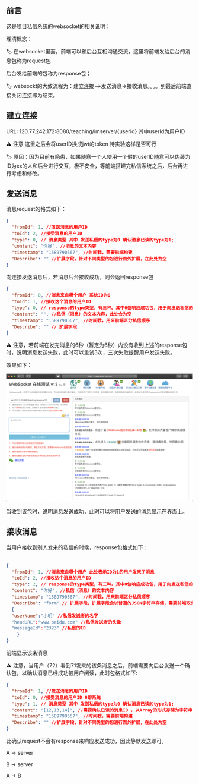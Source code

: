 ## 前言

这是项目私信系统的websocket的相关说明：

理清概念：

🏷️ 在websocket里面，前端可以和后台互相沟通交流，这里将前端发给后台的消息包称为request包

后台发给前端的包称为response包；

🏷️ websockt的大致流程为：建立连接—>发送消息->接收消息。。。。到最后前端直接关闭连接即为结束。



## 建立连接

URL: 120.77.242.172:8080/teaching/imserver/{userId} 其中userId为用户ID

 ⚠️ 注意 这里之后会将userID换成jwt的token 待实验这样是否可行

🏷️ 原因：因为目前有隐患，如果随意一个人使用一个假的userID随意可以伪装为ID为xx的人和后台进行交互，极不安全，等前端搭建完私信系统之后，后台再进行考虑和修改。

## 发送消息

消息request的格式如下：

```json
{
  "fromId": 1, //发送消息的用户ID
  "toId": 2, //接受消息的用户ID 
  "type": 0, // 消息类型 其中 发送私信的type为0 确认消息已读的type为1;
  "content": "你好", //消息的文本内容
  "timestamp": "1589790567", //时间戳，需要前端构建
  "Describe": "" //扩展字段，针对不同类型的包进行而外扩展，在此处为空
}
```

向连接发送消息后，若消息后台接收成功，则会返回response包

```json
{
  "fromId": 0, //消息来自哪个用户 系统ID为0 
  "toId": 1, //接收这个消息的用户ID
  "type": 0, // response的type类型，有三种。其中0位响应成功包，用于向发送私信的用户发送成功的提示；1位响应失败包，暂时用不上；2为消息包，即收到了来自其他用户的私信
  "content": "", //私信（消息）的文本内容，此处会为空
  "timestamp": "1589790567", //时间戳，用来前端区分私信顺序
  "Describe": "" // 扩展字段
}
```

 ⚠️ 注意，若前端在发完消息的6秒（暂定为6秒）内没有收到上述的response包时，说明消息发送失败，此时可以重试3次，三次失败提醒用户发送失败。

效果如下：

![发送消息效果](https://raw.githubusercontent.com/carrymaniac/pic/master/20200518200150.png)

当收到该包时，说明消息发送成功，此时可以将用户发送的消息显示在界面上。



## 接收消息

当用户接收到别人发来的私信的时候，response包格式如下：

```json

{
  "fromId": 1, //消息来自哪个用户 此处表示ID为1的用户发来了消息
  "toId": 2, //接收这个消息的用户ID
  "type": 2, // response的type类型，有三种。其中0位响应成功包，用于向发送私信的用户发送成功的提示；1位响应失败包，暂时用不上；2为消息包，即收到了来自其他用户的私信
  "content": "你好", //私信（消息）的文本内容
  "timestamp": "1589790567", //时间戳，用来前端区分私信顺序
  "Describe": "form" // 扩展字段，扩展字段会以普通的JSON字符串存储，需要前端取出并转换。在此情况会有三个扩展字段为：
  {
  "userName":"小明" //私信发送者的名字
  "headURL":"www.baidu.com" //私信发送者的头像
  "messageId":"2323" //私信的ID
	}
}
```

前端显示该条消息

 ⚠️ 注意，当用户（72）看到71发来的该条消息之后，前端需要向后台发送一个确认包，以确认消息已经成功被用户阅读，此时包格式如下:

```json
{
  "fromId": 1, //发送消息的用户ID
  "toId": 0, //接受消息的用户ID 0即系统
  "type": 1, // 消息类型 其中 发送私信的type为0 确认消息已读的type为1;
  "content": "[12,13,14]", //需要确认已读的消息ID ，以Array的形式存储为字符串 放在content中
  "timestamp": "1589790567", //时间戳，需要前端构建
  "Describe": "" //扩展字段，针对不同类型的包进行而外扩展，在此处为空
}
```

此确认request不会有response来响应发送成功，因此静默发送即可。









A  -> server 

B -> server



A -> B

